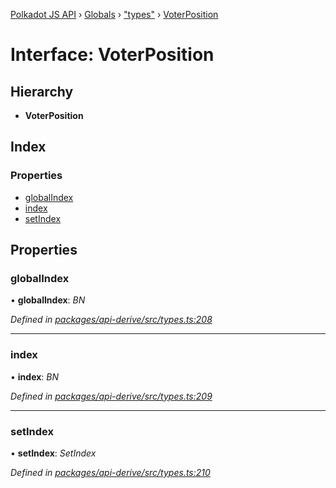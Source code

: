 [Polkadot JS API](../README.md) › [Globals](../globals.md) › ["types"](../modules/_types_.md) › [VoterPosition](_types_.voterposition.md)

# Interface: VoterPosition

## Hierarchy

* **VoterPosition**

## Index

### Properties

* [globalIndex](_types_.voterposition.md#globalindex)
* [index](_types_.voterposition.md#index)
* [setIndex](_types_.voterposition.md#setindex)

## Properties

###  globalIndex

• **globalIndex**: *BN*

*Defined in [packages/api-derive/src/types.ts:208](https://github.com/polkadot-js/api/blob/204cf6769d/packages/api-derive/src/types.ts#L208)*

___

###  index

• **index**: *BN*

*Defined in [packages/api-derive/src/types.ts:209](https://github.com/polkadot-js/api/blob/204cf6769d/packages/api-derive/src/types.ts#L209)*

___

###  setIndex

• **setIndex**: *SetIndex*

*Defined in [packages/api-derive/src/types.ts:210](https://github.com/polkadot-js/api/blob/204cf6769d/packages/api-derive/src/types.ts#L210)*
